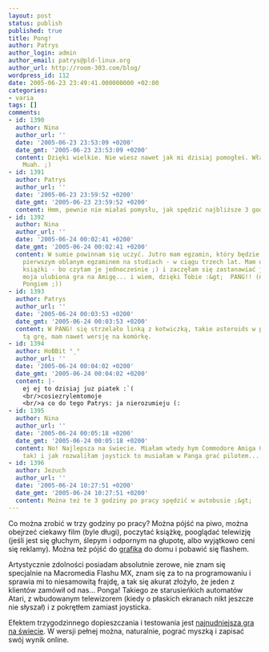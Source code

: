 ```yaml
---
layout: post
status: publish
published: true
title: Pong!
author: Patrys
author_login: admin
author_email: patrys@pld-linux.org
author_url: http://room-303.com/blog/
wordpress_id: 112
date: 2005-06-23 23:49:41.000000000 +02:00
categories:
- varia
tags: []
comments:
- id: 1390
  author: Nina
  author_url: ''
  date: '2005-06-23 23:53:09 +0200'
  date_gmt: '2005-06-23 23:53:09 +0200'
  content: Dzięki wielkie. Nie wiesz nawet jak mi dzisiaj pomogłeś. Właśnie tym wpisem.
    Muah. ;)
- id: 1391
  author: Patrys
  author_url: ''
  date: '2005-06-23 23:59:52 +0200'
  date_gmt: '2005-06-23 23:59:52 +0200'
  content: Hmm, pewnie nie miałaś pomysłu, jak spędzić najbliższe 3 godziny? ;]
- id: 1392
  author: Nina
  author_url: ''
  date: '2005-06-24 00:02:41 +0200'
  date_gmt: '2005-06-24 00:02:41 +0200'
  content: W sumie powinnam się uczyć. Jutro mam egzamin, który będzie prawdopodobnie
    pierwszym oblanym egzaminem na studiach - w ciągu trzech lat. Mam otwarte cztery
    książki - bo czytam je jednocześnie ;) i zaczęłam się zastanawiać jak zwała się
    moja ulubiona gra na Amigę... i wiem, dzięki Tobie :&gt;  PANG!! (nie mylić z
    Pongiem ;))
- id: 1393
  author: Patrys
  author_url: ''
  date: '2005-06-24 00:03:53 +0200'
  date_gmt: '2005-06-24 00:03:53 +0200'
  content: W PANG! się strzelało linką z kotwiczką, takie asteroids w poziomie. Uwielbiam
    tą grę, mam nawet wersję na komórkę.
- id: 1394
  author: HoBBit °¸°
  author_url: ''
  date: '2005-06-24 00:04:02 +0200'
  date_gmt: '2005-06-24 00:04:02 +0200'
  content: |-
    ej ej to dzisiaj juz piatek :`(
    <br/>cosiezrylemtomoje
    <br/>a co do tego Patrys: ja nierozumieju (:
- id: 1395
  author: Nina
  author_url: ''
  date: '2005-06-24 00:05:18 +0200'
  date_gmt: '2005-06-24 00:05:18 +0200'
  content: No! Najlepsza na świecie. Miałam wtedy hym Commodore Amiga CDTV (czy jakoś
    tak) i jak rozwaliłam joystick to musiałam w Panga grać pilotem... :)
- id: 1396
  author: Jezuch
  author_url: ''
  date: '2005-06-24 10:27:51 +0200'
  date_gmt: '2005-06-24 10:27:51 +0200'
  content: Można też te 3 godziny po pracy spędzić w autobusie ;&gt;
---
```

<p>Co można zrobić w trzy godziny po pracy? Można pójść na piwo, można obejrzeć ciekawy film (byle długi), poczytać książkę, pooglądać telewizję (jeśli jest się głuchym, ślepym i odpornym na głupotę, albo wyjątkowo ceni się reklamy). Można też pójść do <a href="http://monochrome.pl/">grafika</a> do domu i pobawić się flashem.</p>

<p>Artystycznie zdolności posiadam absolutnie zerowe, nie znam się specjalnie na Macromedia Flashu MX, znam się za to na programowaniu i sprawia mi to niesamowitą frajdę, a tak się akurat złożyło, że jeden z klientów zamówił od nas... Ponga! Takiego ze starusieńkich automatów Atari, z wbudowanym telewizorem (kiedy o płaskich ekranach nikt jeszcze nie słyszał) i z pokrętłem zamiast joysticka.</p>

<p>Efektem trzygodzinnego dopieszczania i testowania jest <a href="http://patrys.icenter.pl/test/2005-06-23-pong/">najnudniejsza gra na świecie</a>. W wersji pełnej można, naturalnie, pograć myszką i zapisać swój wynik online.</p>
